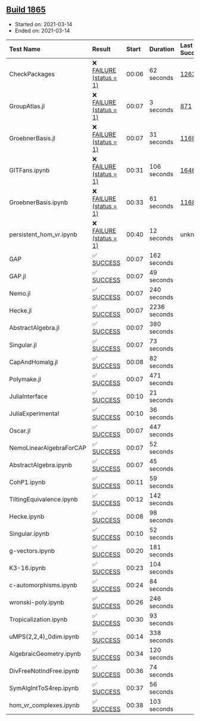 ## [Build 1865](https://oscarci.mathematik.uni-kl.de/job/oscar-stable/1865/)

* Started on: 2021-03-14
* Ended on: 2021-03-14

| Test Name    | Result | Start | Duration | Last Success | First Failure |
|:-------------|:-------|:------|:---------|:-------------|:--------------|
| CheckPackages | ❌ [FAILURE (status = 1)](https://oscarci.mathematik.uni-kl.de/job/oscar-stable/1865/artifact/logs/build-1865/CheckPackages.log) | 00:06 | 62 seconds | [1263](https://oscarci.mathematik.uni-kl.de/job/oscar-stable/1263/) | [1264](https://oscarci.mathematik.uni-kl.de/job/oscar-stable/1264/) |
| GroupAtlas.jl | ❌ [FAILURE (status = 1)](https://oscarci.mathematik.uni-kl.de/job/oscar-stable/1865/artifact/logs/build-1865/GroupAtlas.jl.log) | 00:07 | 3 seconds | [871](https://oscarci.mathematik.uni-kl.de/job/oscar-stable/871/) | [872](https://oscarci.mathematik.uni-kl.de/job/oscar-stable/872/) |
| GroebnerBasis.jl | ❌ [FAILURE (status = 1)](https://oscarci.mathematik.uni-kl.de/job/oscar-stable/1865/artifact/logs/build-1865/GroebnerBasis.jl.log) | 00:07 | 31 seconds | [1168](https://oscarci.mathematik.uni-kl.de/job/oscar-stable/1168/) | [1169](https://oscarci.mathematik.uni-kl.de/job/oscar-stable/1169/) |
| GITFans.ipynb | ❌ [FAILURE (status = 1)](https://oscarci.mathematik.uni-kl.de/job/oscar-stable/1865/artifact/logs/build-1865/GITFans.ipynb.log) | 00:31 | 106 seconds | [1646](https://oscarci.mathematik.uni-kl.de/job/oscar-stable/1646/) | [1647](https://oscarci.mathematik.uni-kl.de/job/oscar-stable/1647/) |
| GroebnerBasis.ipynb | ❌ [FAILURE (status = 1)](https://oscarci.mathematik.uni-kl.de/job/oscar-stable/1865/artifact/logs/build-1865/GroebnerBasis.ipynb.log) | 00:33 | 61 seconds | [1168](https://oscarci.mathematik.uni-kl.de/job/oscar-stable/1168/) | [1169](https://oscarci.mathematik.uni-kl.de/job/oscar-stable/1169/) |
| persistent_hom_vr.ipynb | ❌ [FAILURE (status = 1)](https://oscarci.mathematik.uni-kl.de/job/oscar-stable/1865/artifact/logs/build-1865/persistent_hom_vr.ipynb.log) | 00:40 | 12 seconds | unknown | unknown |
| GAP | ✅ [SUCCESS](https://oscarci.mathematik.uni-kl.de/job/oscar-stable/1865/artifact/logs/build-1865/GAP.log) | 00:07 | 162 seconds |  |  |
| GAP.jl | ✅ [SUCCESS](https://oscarci.mathematik.uni-kl.de/job/oscar-stable/1865/artifact/logs/build-1865/GAP.jl.log) | 00:07 | 49 seconds |  |  |
| Nemo.jl | ✅ [SUCCESS](https://oscarci.mathematik.uni-kl.de/job/oscar-stable/1865/artifact/logs/build-1865/Nemo.jl.log) | 00:07 | 240 seconds |  |  |
| Hecke.jl | ✅ [SUCCESS](https://oscarci.mathematik.uni-kl.de/job/oscar-stable/1865/artifact/logs/build-1865/Hecke.jl.log) | 00:07 | 2236 seconds |  |  |
| AbstractAlgebra.jl | ✅ [SUCCESS](https://oscarci.mathematik.uni-kl.de/job/oscar-stable/1865/artifact/logs/build-1865/AbstractAlgebra.jl.log) | 00:07 | 380 seconds |  |  |
| Singular.jl | ✅ [SUCCESS](https://oscarci.mathematik.uni-kl.de/job/oscar-stable/1865/artifact/logs/build-1865/Singular.jl.log) | 00:07 | 73 seconds |  |  |
| CapAndHomalg.jl | ✅ [SUCCESS](https://oscarci.mathematik.uni-kl.de/job/oscar-stable/1865/artifact/logs/build-1865/CapAndHomalg.jl.log) | 00:08 | 82 seconds |  |  |
| Polymake.jl | ✅ [SUCCESS](https://oscarci.mathematik.uni-kl.de/job/oscar-stable/1865/artifact/logs/build-1865/Polymake.jl.log) | 00:07 | 471 seconds |  |  |
| JuliaInterface | ✅ [SUCCESS](https://oscarci.mathematik.uni-kl.de/job/oscar-stable/1865/artifact/logs/build-1865/JuliaInterface.log) | 00:10 | 21 seconds |  |  |
| JuliaExperimental | ✅ [SUCCESS](https://oscarci.mathematik.uni-kl.de/job/oscar-stable/1865/artifact/logs/build-1865/JuliaExperimental.log) | 00:10 | 36 seconds |  |  |
| Oscar.jl | ✅ [SUCCESS](https://oscarci.mathematik.uni-kl.de/job/oscar-stable/1865/artifact/logs/build-1865/Oscar.jl.log) | 00:07 | 447 seconds |  |  |
| NemoLinearAlgebraForCAP | ✅ [SUCCESS](https://oscarci.mathematik.uni-kl.de/job/oscar-stable/1865/artifact/logs/build-1865/NemoLinearAlgebraForCAP.log) | 00:07 | 52 seconds |  |  |
| AbstractAlgebra.ipynb | ✅ [SUCCESS](https://oscarci.mathematik.uni-kl.de/job/oscar-stable/1865/artifact/logs/build-1865/AbstractAlgebra.ipynb.log) | 00:07 | 45 seconds |  |  |
| CohP1.ipynb | ✅ [SUCCESS](https://oscarci.mathematik.uni-kl.de/job/oscar-stable/1865/artifact/logs/build-1865/CohP1.ipynb.log) | 00:11 | 59 seconds |  |  |
| TiltingEquivalence.ipynb | ✅ [SUCCESS](https://oscarci.mathematik.uni-kl.de/job/oscar-stable/1865/artifact/logs/build-1865/TiltingEquivalence.ipynb.log) | 00:12 | 142 seconds |  |  |
| Hecke.ipynb | ✅ [SUCCESS](https://oscarci.mathematik.uni-kl.de/job/oscar-stable/1865/artifact/logs/build-1865/Hecke.ipynb.log) | 00:08 | 98 seconds |  |  |
| Singular.ipynb | ✅ [SUCCESS](https://oscarci.mathematik.uni-kl.de/job/oscar-stable/1865/artifact/logs/build-1865/Singular.ipynb.log) | 00:10 | 52 seconds |  |  |
| g-vectors.ipynb | ✅ [SUCCESS](https://oscarci.mathematik.uni-kl.de/job/oscar-stable/1865/artifact/logs/build-1865/g-vectors.ipynb.log) | 00:20 | 181 seconds |  |  |
| K3-16.ipynb | ✅ [SUCCESS](https://oscarci.mathematik.uni-kl.de/job/oscar-stable/1865/artifact/logs/build-1865/K3-16.ipynb.log) | 00:23 | 104 seconds |  |  |
| c-automorphisms.ipynb | ✅ [SUCCESS](https://oscarci.mathematik.uni-kl.de/job/oscar-stable/1865/artifact/logs/build-1865/c-automorphisms.ipynb.log) | 00:24 | 84 seconds |  |  |
| wronski-poly.ipynb | ✅ [SUCCESS](https://oscarci.mathematik.uni-kl.de/job/oscar-stable/1865/artifact/logs/build-1865/wronski-poly.ipynb.log) | 00:26 | 246 seconds |  |  |
| Tropicalization.ipynb | ✅ [SUCCESS](https://oscarci.mathematik.uni-kl.de/job/oscar-stable/1865/artifact/logs/build-1865/Tropicalization.ipynb.log) | 00:30 | 93 seconds |  |  |
| uMPS(2,2,4)_0dim.ipynb | ✅ [SUCCESS](https://oscarci.mathematik.uni-kl.de/job/oscar-stable/1865/artifact/logs/build-1865/uMPS-2-2-4-_0dim.ipynb.log) | 00:14 | 338 seconds |  |  |
| AlgebraicGeometry.ipynb | ✅ [SUCCESS](https://oscarci.mathematik.uni-kl.de/job/oscar-stable/1865/artifact/logs/build-1865/AlgebraicGeometry.ipynb.log) | 00:34 | 120 seconds |  |  |
| DivFreeNotIndFree.ipynb | ✅ [SUCCESS](https://oscarci.mathematik.uni-kl.de/job/oscar-stable/1865/artifact/logs/build-1865/DivFreeNotIndFree.ipynb.log) | 00:36 | 74 seconds |  |  |
| SymAlgIntToS4rep.ipynb | ✅ [SUCCESS](https://oscarci.mathematik.uni-kl.de/job/oscar-stable/1865/artifact/logs/build-1865/SymAlgIntToS4rep.ipynb.log) | 00:37 | 56 seconds |  |  |
| hom_vr_complexes.ipynb | ✅ [SUCCESS](https://oscarci.mathematik.uni-kl.de/job/oscar-stable/1865/artifact/logs/build-1865/hom_vr_complexes.ipynb.log) | 00:38 | 103 seconds |  |  |
